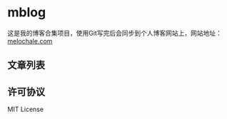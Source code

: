 # mblog
这是我的博客合集项目，使用Git写完后会同步到个人博客网站上，网站地址：[melochale.com](http://melochale.com)

## 文章列表


## 许可协议
MIT License